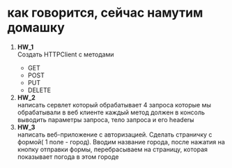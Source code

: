 # как говорится, сейчас намутим домашку

<ol>
    <li><strong>HW_1</strong></li>
    Создать HTTPClient с методами
    <ul>
        <li>GET</li>
        <li>POST</li>
        <li>PUT</li>
        <li>DELETE</li>
    </ul>
    <li><strong>HW_2</strong></li>
    написать сервлет который обрабатывает 4 запроса которые мы обрабатывали в веб клиенте
каждый метод должен в консоль выводить параметры запроса, тело запроса и его headerы
    <li><strong>HW_3</strong></li>
    написать веб-приложение с авторизацией. 
    Сделать страничку с формой( 1 поле - город). Вводим название города, после нажатия на кнопку отправки формы, перебрасываем на страницу, которая показывает погода в этом городе
</ol>
